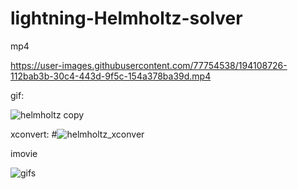 # lightning-Helmholtz-solver
 



mp4

https://user-images.githubusercontent.com/77754538/194108726-112bab3b-30c4-443d-9f5c-154a378ba39d.mp4





gif:


![helmholtz copy](https://user-images.githubusercontent.com/77754538/194107901-dbcb7a8c-e48b-4e10-b587-d7b045d80be8.gif)





xconvert:
#![helmholtz_xconver](https://user-images.githubusercontent.com/77754538/194111697-c04455ae-97aa-47af-a9c1-5bdd812831d5.gif)


imovie

![gifs](https://user-images.githubusercontent.com/77754538/194127459-392f87c9-869b-4f98-83ab-e83376d31133.gif)

